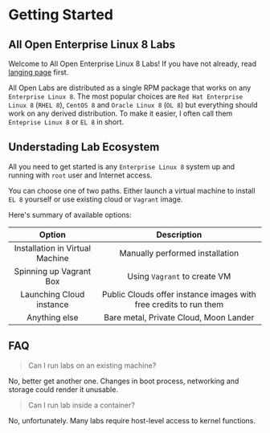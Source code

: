 # Getting Started

## All Open Enterprise Linux 8 Labs

Welcome to All Open Enterprise Linux 8 Labs! If you have not already, read [langing page](/) first.

All Open Labs are distributed as a single RPM package that works on any `Enterprise Linux 8`. The most popular choices are `Red Hat Enterprise Linux 8` (`RHEL 8`), `CentOS 8` and `Oracle Linux 8` (`OL 8`) but everything should work on any derived distribution. To make it easier, I often call them `Enteprise Linux 8` or `EL 8` in short.

## Understading Lab Ecosystem

All you need to get started is any `Enterprise Linux 8` system up and running with `root` user and Internet access.

You can choose one of two paths. Either launch a virtual machine to install `EL 8` yourself or use existing cloud or `Vagrant` image.

Here's summary of available options:

| Option                                             | Description                                    |
|:--------------------------------------------------:|:----------------------------------------------:|
| Installation in Virtual Machine                    | Manually performed installation |
| Spinning up Vagrant Box                            | Using `Vagrant` to create VM |
| Launching Cloud instance                           | Public Clouds offer instance images with free credits to run them |
| Anything else                                      |  Bare metal, Private Cloud, Moon Lander |

<!---
## Special Lab Requirements

Some labs pose additional requirements. Summary:

* Installation requires full access to virtual machine and its bootloader.
* Disk/filesystem labs may require extra disk attached.
* Cloud image lab requires cloud access.

However, majority of the labs can be accomplished even when additional requirements are not satisfied.
--->

## FAQ

> Can I run labs on an existing machine?

No, better get another one. Changes in boot process, networking and storage could render it unusable.

> Can I run lab inside a container?

No, unfortunately. Many labs require host-level access to kernel functions.
